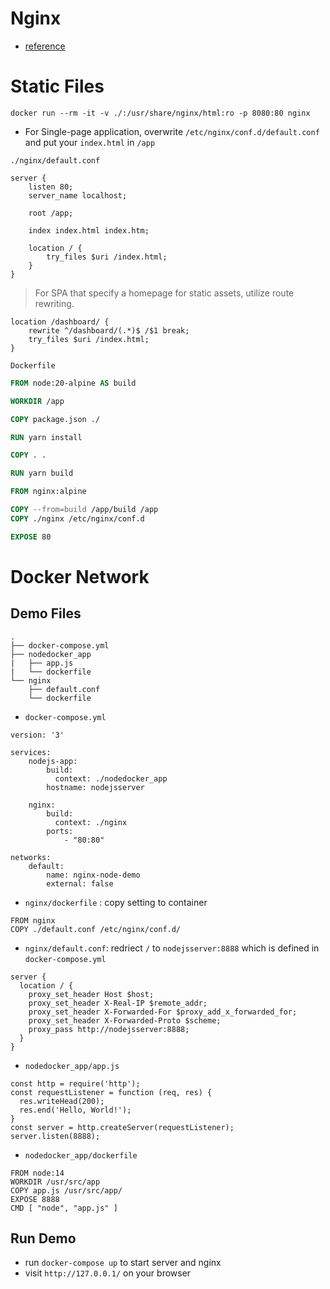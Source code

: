 # Nginx

- [reference](https://www.youtube.com/watch?v=QMa0Q1Dg2KU)

# Static Files

```
docker run --rm -it -v ./:/usr/share/nginx/html:ro -p 8080:80 nginx
```

- For Single-page application, overwrite `/etc/nginx/conf.d/default.conf` and put your `index.html` in `/app`

`./nginx/default.conf`
```
server {
    listen 80;
    server_name localhost;

    root /app;

    index index.html index.htm;

    location / {
        try_files $uri /index.html;
    }
}
```
> For SPA that specify a homepage for static assets, utilize route rewriting.

```
location /dashboard/ {
    rewrite ^/dashboard/(.*)$ /$1 break;
    try_files $uri /index.html;
}
```

`Dockerfile`
```dockerfile
FROM node:20-alpine AS build

WORKDIR /app

COPY package.json ./

RUN yarn install

COPY . .

RUN yarn build

FROM nginx:alpine

COPY --from=build /app/build /app
COPY ./nginx /etc/nginx/conf.d

EXPOSE 80
```


# Docker Network

## Demo Files

```
.
├── docker-compose.yml
├── nodedocker_app
|   ├── app.js
|   └── dockerfile
└── nginx
    ├── default.conf
    └── dockerfile
```

- `docker-compose.yml`

```
version: '3'

services:
    nodejs-app:
        build:
          context: ./nodedocker_app
        hostname: nodejsserver

    nginx:
        build:
          context: ./nginx
        ports:
            - "80:80"

networks:
    default:
        name: nginx-node-demo
        external: false
```

- `nginx/dockerfile` : copy setting to container

```
FROM nginx
COPY ./default.conf /etc/nginx/conf.d/
```

- `nginx/default.conf`: redriect `/` to `nodejsserver:8888` which is defined in `docker-compose.yml`

```
server {
  location / {
    proxy_set_header Host $host;
    proxy_set_header X-Real-IP $remote_addr;
    proxy_set_header X-Forwarded-For $proxy_add_x_forwarded_for;
    proxy_set_header X-Forwarded-Proto $scheme;
    proxy_pass http://nodejsserver:8888;
  }
}
```

- `nodedocker_app/app.js`

```
const http = require('http');
const requestListener = function (req, res) {
  res.writeHead(200);
  res.end('Hello, World!');
}
const server = http.createServer(requestListener);
server.listen(8888);
```

- `nodedocker_app/dockerfile`

```
FROM node:14
WORKDIR /usr/src/app
COPY app.js /usr/src/app/
EXPOSE 8888
CMD [ "node", "app.js" ]
```

## Run Demo

- run `docker-compose up` to start server and nginx 
- visit `http://127.0.0.1/` on your browser
